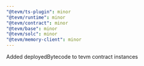 ```yaml
---
"@tevm/ts-plugin": minor
"@tevm/runtime": minor
"@tevm/contract": minor
"@tevm/base": minor
"@tevm/solc": minor
"@tevm/memory-client": minor
---
```


Added deployedBytecode to tevm contract instances
